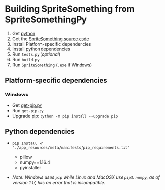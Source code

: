 # Building SpriteSomething from SpriteSomethingPy

1. Get [python](http://python.org/downloads)
1. Get the [SpriteSomething source code](https://github.com/Artheau/SpriteSomething/archive/master.zip)
1. Install Platform-specific dependencies
1. Install python dependencies
1. Run `tests.py` (*optional*)
1. Run `build.py`
1. Run `SpriteSomething` (`.exe` if Windows)

## Platform-specific dependencies

### Windows

* Get [get-pip.py](https://bootstrap.pypa.io/get-pip.py)
* Run `get-pip.py`
* Upgrade pip: `python -m pip install --upgrade pip`

## Python dependencies

* `pip install -r "./app_resources/meta/manifests/pip_requirements.txt"`
  * pillow
  * numpy==1.16.4
  * pyinstaller

* *Note: Windows uses `pip` while Linux and MacOSX use `pip3`. `numpy`, as of version 1.17, has an error that is incompatible.*
